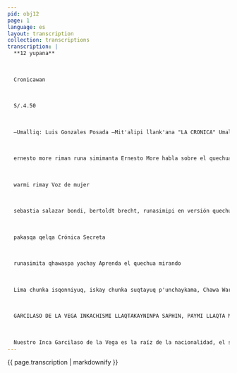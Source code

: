 ```yaml
---
pid: obj12
page: 1
language: es
layout: transcription
collection: transcriptions
transcription: |
  **12 yupana**
  
  
  
  Cronicawan
  
  
  
  S/.4.50
  
  
  
  —Umalliq: Luis Gonzales Posada —Mit'alipi llank'ana "LA CRONICA" Umalliq, qelqana wasi Andahuaylas k’ijllupi 1472 Lima llaqtapi. Tiyanan: Paseo de la República 291 yupanayuq, isqon ñiqe patapi. Tel.: 283460 Editorial Viru S.A., ruwasqan.
  
  
  
  ernesto more riman runa simimanta Ernesto More habla sobre el quechua
  
  
  
  warmi rimay Voz de mujer
  
  
  
  sebastia salazar bondi, bertoldt brecht, runasimipi en versión quechua
  
  
  
  pakasqa qelqa Crónica Secreta
  
  
  
  runasimita qhawaspa yachay Aprenda el quechua mirando
  
  
  
  Lima chunka isqonniyuq, iskay chunka suqtayuq p'unchaykama, Chawa Warki killa 1975
  
  
  
  GARCILASO DE LA VEGA INKACHISMI LLAQTAKAYNINPA SAPHIN, PAYMI LLAQTA MASINCHIS RAYKU RIMASHANRAQ PAYLLATAQMI LLAQTAMASINCHISPAQ RIMARISHAN
  
  
  
  Nuestro Inca Garcilaso de la Vega es la raíz de la nacionalidad, el sigue hablando por todos los peruanos y para todos los peruanos.
---
```


{{ page.transcription | markdownify }}
